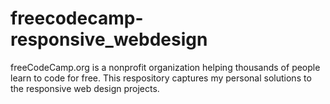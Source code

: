 # freecodecamp-responsive_webdesign
freeCodeCamp.org is a nonprofit organization helping thousands of people learn to code for free. This respository captures my personal solutions to the responsive web design projects.
